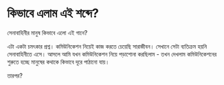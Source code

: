 # কিভাবে এলাম এই শব্দে?

সেনাবাহিনীর মানুষ কিভাবে এলো এই গানে?

এটা একটা চমৎকার প্রশ্ন।  কমিউনিকেশন নিয়েই কাজ করতে চেয়েছি সারাজীবন। সেখানে সেটা ব্যতিক্রম হয়নি সেনাবাহিনীতে এসে। আসলে আমি যখন কমিউনিকেশন নিয়ে পড়াশোনা করছিলাম - তখন দেখলাম কমিউনিকেশনের শুরুতে হচ্ছে মানুষের কথাকে কিভাবে দূরে পাঠানো যায়। 

তারপর?

